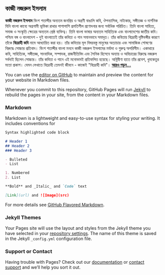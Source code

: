 ## কাজী নজরুল ইসলাম

**কাজী নজরুল ইসলাম** বিংশ শতাব্দীর অন্যতম জনপ্রিয় ও অগ্রণী বাঙালি কবি, ঔপন্যাসিক, নাট্যকার, সঙ্গীতজ্ঞ ও দার্শনিক যিনি বাংলা কাব্যে অগ্রগামী ভূমিকা রাখার পাশাপাশি প্রগতিশীল প্রণোদনার জন্য সর্বাধিক পরিচিত। তিনি বাংলা সাহিত্য, সমাজ ও সংস্কৃতি ক্ষেত্রের অন্যতম শ্রেষ্ঠ ব্যক্তিত্ব। তিনি বাংলা ভাষার অন্যতম সাহিত্যিক এবং বাংলাদেশের জাতীয় কবি। পশ্চিম বঙ্গ ও বাংলাদেশ - দুই বাংলাতেই তাঁর কবিতা ও গান সমানভাবে সমাদৃত। তাঁর কবিতায় বিদ্রোহী দৃষ্টিভঙ্গীর কারণে তাঁকে **বিদ্রোহী কবি** নামে আখ্যায়িত করা হয়। তাঁর কবিতার মূল বিষয়বস্তু মানুষের অত্যাচার এবং সামাজিক শোষণের বিরুদ্ধে সোচ্চার প্রতিবাদ। বিংশ শতাব্দীর বাংলা মননে কাজী নজরুল ইসলামের মর্যাদা ও গুরুত্ব অপরিসীম। একাধারে কবি, সাহিত্যিক, সঙ্গীতজ্ঞ, সাংবাদিক, সম্পাদক, রাজনীতিবিদ এবং সৈনিক হিসেবে অন্যায় ও অবিচারের বিরুদ্ধে নজরুল সর্বদাই ছিলেন সোচ্চার। তাঁর কবিতা ও গানে এই মনোভাবই প্রতিফলিত হয়েছে। অগ্নিবীণা হাতে তাঁর প্রবেশ, ধুমকেতুর মতো প্রকাশ। যেমন লেখাতে বিদ্রোহী তেমনই জীবনে - কাজেই "বিদ্রোহী কবি"।   [**আরও পড়ুন...**](https://bn.wikipedia.org/wiki/কাজী_নজরুল_ইসলাম)

You can use the [editor on GitHub](https://github.com/tahmid02016/dustbin/edit/gh-pages/index.md) to maintain and preview the content for your website in Markdown files.

Whenever you commit to this repository, GitHub Pages will run [Jekyll](https://jekyllrb.com/) to rebuild the pages in your site, from the content in your Markdown files.

### Markdown

Markdown is a lightweight and easy-to-use syntax for styling your writing. It includes conventions for

```markdown
Syntax highlighted code block

# Header 1
## Header 2
### Header 3

- Bulleted
- List

1. Numbered
2. List

**Bold** and _Italic_ and `Code` text

[Link](url) and ![Image](src)
```

For more details see [GitHub Flavored Markdown](https://guides.github.com/features/mastering-markdown/).

### Jekyll Themes

Your Pages site will use the layout and styles from the Jekyll theme you have selected in your [repository settings](https://github.com/tahmid02016/dustbin/settings/pages). The name of this theme is saved in the Jekyll `_config.yml` configuration file.

### Support or Contact

Having trouble with Pages? Check out our [documentation](https://docs.github.com/categories/github-pages-basics/) or [contact support](https://support.github.com/contact) and we’ll help you sort it out.
